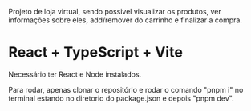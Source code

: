 Projeto de loja virtual, sendo possivel visualizar os produtos, ver informações sobre eles, add/remover do carrinho e finalizar a compra.

# React + TypeScript + Vite

Necessário ter React e Node instalados.

Para rodar, apenas clonar o repositório e rodar o comando "pnpm i" no terminal estando no diretorio do package.json e depois "pnpm dev".
